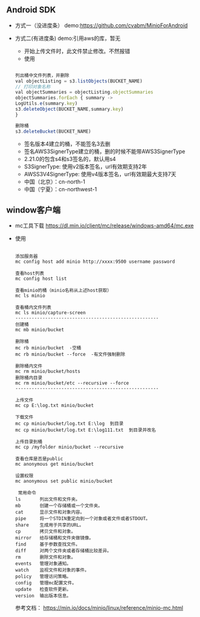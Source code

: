 ## Android SDK
- 方式一（没进度条）
    demo:https://github.com/cvabm/MinioForAndroid
- 方式二(有进度条)
    demo:引用aws的库，暂无

    - 开始上传文件时，此文件禁止修改。不然报错
    - 使用
    ```js

    列出桶中文件列表，并删除
    val objectListing = s3.listObjects(BUCKET_NAME)
    // 打印对象名称
    val objectSummaries = objectListing.objectSummaries
    objectSummaries.forEach { summary ->
    LogUtils.e(summary.key)
    s3.deleteObject(BUCKET_NAME,summary.key)
    }

    删除桶
    s3.deleteBucket(BUCKET_NAME)
    ```
    - 签名版本4建立的桶，不能签名3去删
    - 签名AWS3SignerType建立的桶，删的时候不能带AWS3SignerType
    - 2.21.0的包含s4和s3签名的，默认用s4
    -  S3SignerType: 使用v2版本签名，url有效期支持2年
    -  AWSS3V4SignerType: 使用v4版本签名，url有效期最大支持7天
    -  中国（北京）：cn-north-1
    -  中国（宁夏）：cn-northwest-1

## window客户端
- mc工具下载 https://dl.min.io/client/mc/release/windows-amd64/mc.exe
- 使用
    ```

    添加服务器
    mc config host add minio http://xxxx:9500 username password

    查看host列表
    mc config host list

    查看minio的桶（minio名称从上述host获取）
    mc ls minio

    查看桶内文件列表
    mc ls minio/capture-screen
    -----------------------------------------------------
    创建桶
    mc mb minio/bucket

    删除桶
    mc rb minio/bucket  -空桶
    mc rb minio/bucket --force  -有文件强制删除

    删除桶内文件
    mc rm minio/bucket/hosts
    删除桶内目录
    mc rm minio/bucket/etc --recursive --force
    -----------------------------------------------------

    上传文件
    mc cp E:\log.txt minio/bucket

    下载文件
    mc cp minio/bucket/log.txt E:\log  到目录
    mc cp minio/bucket/log.txt E:\log111.txt  到目录并改名
    
    上传目录到桶
    mc cp /myfolder minio/bucket --recursive

    查看仓库是否是public
    mc anonymous get minio/bucket

    设置权限
    mc anonymous set public minio/bucket
    ```
    ```
     常用命令
    ls       列出文件和文件夹。
    mb       创建一个存储桶或一个文件夹。
    cat      显示文件和对象内容。
    pipe     将一个STDIN重定向到一个对象或者文件或者STDOUT。
    share    生成用于共享的URL。
    cp       拷贝文件和对象。
    mirror   给存储桶和文件夹做镜像。
    find     基于参数查找文件。
    diff     对两个文件夹或者存储桶比较差异。
    rm       删除文件和对象。
    events   管理对象通知。
    watch    监视文件和对象的事件。
    policy   管理访问策略。
    config   管理mc配置文件。
    update   检查软件更新。
    version  输出版本信息。
    ```

    参考文档：
    https://min.io/docs/minio/linux/reference/minio-mc.html
